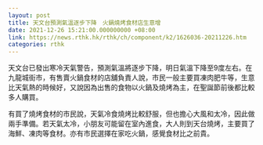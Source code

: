 ```yaml
---
layout: post
title: 天文台預測氣溫逐步下降　火鍋燒烤食材店生意增
date: 2021-12-26 15:21:00.000000000 +08:00
link: https://news.rthk.hk/rthk/ch/component/k2/1626036-20211226.htm
categories: rthk
---
```


天文台已發出寒冷天氣警告，預測氣溫將逐步下降，明日氣溫下降至9度左右。在九龍城街市，有售賣火鍋食材的店舖負責人說，市民一般主要買凍肉肥牛等，生意比天氣熱的時候好，又說因為出售的食物以火鍋及燒烤為主，在聖誕節前後都比較多人購買。

有買了燒烤食材的市民說，天氣冷食燒烤比較舒服，但也擔心大風和太冷，因此做兩手準備。若天氣太冷，小朋友可能留在室內進食，大人則到天台燒烤，主要買了海鮮、凍肉等食材。亦有市民選擇在家吃火鍋，感覺食材比之前貴。
